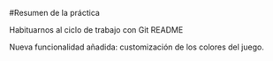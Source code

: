 #Resumen de la práctica

Habituarnos al ciclo de trabajo con Git
README

Nueva funcionalidad añadida: customización de los colores del juego. 